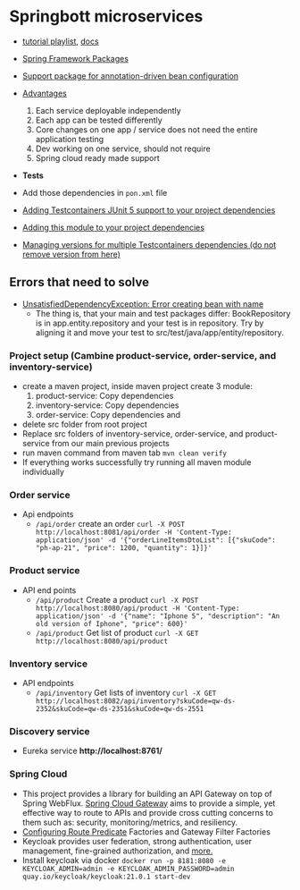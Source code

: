 # Springbott microservices
 - [tutorial playlist](https://www.youtube.com/watch?v=lh1oQHXVSc0&list=PLSVW22jAG8pBnhAdq9S8BpLnZ0_jVBj0c), [docs](https://docs.spring.io/spring-framework/docs/current/javadoc-api/index-files/index-1.html)
- [Spring Framework Packages](https://docs.spring.io/spring-framework/docs/current/javadoc-api/index.html)
- [Support package for annotation-driven bean configuration](https://docs.spring.io/spring-framework/docs/current/javadoc-api/org/springframework/beans/factory/annotation/package-summary.html)
- [Advantages](https://www.youtube.com/watch?v=T2rBkbT50TE&list=PL3NrzZBjk6m_n8QZCdnF7Yax36cqWkO9j)
  1. Each service deployable independently
  2. Each app can be tested differently
  3. Core changes on one app / service does not need the entire application testing
  4. Dev working on one service, should not require
  5. Spring cloud ready made support

- **Tests**
- Add those dependencies in `pon.xml` file
- [Adding Testcontainers JUnit 5 support to your project dependencies](https://www.testcontainers.org/test_framework_integration/junit_5/)
- [Adding this module to your project dependencies](https://www.testcontainers.org/modules/databases/mongodb/)
- [Managing versions for multiple Testcontainers dependencies
  (do not remove version from here)](https://www.testcontainers.org/)

## Errors that need to solve
- [UnsatisfiedDependencyException: Error creating bean with name](https://stackoverflow.com/questions/57801875/unsatisfieddependencyexception-error-creating-bean-with-name-repository-bookre)
    - The thing is, that your main and test packages differ: BookRepository is in app.entity.repository and your test is in repository. Try by aligning it and move your test to src/test/java/app/entity/repository.

### Project setup (Cambine product-service, order-service, and inventory-service)
 -  create a maven project, inside maven project create 3 module: 
     1) product-service: Copy dependencies 
     1) inventory-service: Copy dependencies 
     3) order-service: Copy dependencies and 
 - delete src folder from root project
 - Replace src folders of inventory-service, order-service, and product-service from our main previous projects
 - run maven command from maven tab `mvn clean verify`
 - If everything works successfully try running all maven module individually

### Order service
- Api endpoints
    - `/api/order` create an order `curl -X POST http://localhost:8081/api/order -H 'Content-Type: application/json' -d '{"orderLineItemsDtoList": [{"skuCode": "ph-ap-21", "price": 1200, "quantity": 1}]}'`
    
### Product service
- API end points
    - `/api/product` Create a product `curl -X POST http://localhost:8080/api/product -H 'Content-Type: application/json' -d '{"name": "Iphone 5", "description": "An old version of Iphone", "price": 600}'`
    - `/api/product` Get list of product `curl -X GET http://localhost:8080/api/product`

### Inventory service
 - API endpoints
    - `/api/inventory` Get lists of inventory `curl -X GET http://localhost:8082/api/inventory?skuCode=qw-ds-2352&skuCode=qw-ds-2351&skuCode=qw-ds-2551`

### Discovery service
 - Eureka  service __http://localhost:8761/__

### Spring Cloud
 - This project provides a library for building an API Gateway on top of Spring WebFlux. [Spring Cloud Gateway](https://spring.io/projects/spring-cloud-gateway) aims to provide a simple, yet effective way to route to APIs and provide cross cutting concerns to them such as: security, monitoring/metrics, and resiliency.
 - [Configuring Route Predicate](https://docs.spring.io/spring-cloud-gateway/docs/current/reference/html/#configuring-route-predicate-factories-and-gateway-filter-factories) Factories and Gateway Filter Factories
 - Keycloak provides user federation, strong authentication, user management, fine-grained authorization, and [more.](https://www.keycloak.org/guides)
 - Install keycloak via docker `docker run -p 8181:8080 -e KEYCLOAK_ADMIN=admin -e KEYCLOAK_ADMIN_PASSWORD=admin quay.io/keycloak/keycloak:21.0.1 start-dev`

